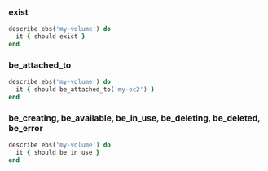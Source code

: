 ### exist

```ruby
describe ebs('my-volume') do
  it { should exist }
end
```

### be_attached_to

```ruby
describe ebs('my-volume') do
  it { should be_attached_to('my-ec2') }
end
```

### be_creating, be_available, be_in_use, be_deleting, be_deleted, be_error

```ruby
describe ebs('my-volume') do
  it { should be_in_use }
end
```
